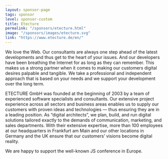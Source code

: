 ```yaml
---
layout: sponsor-page
tags: sponsor
level: sponsor-custom
title: Etecture
permalink: "/sponsors/etecture.html"
image: "/sponsors/images/etecture.svg"
link: "https://www.etecture.de/en/"
---
```


We love the Web. Our consultants are always one step ahead of the latest developments and thus get to the heart of your issues. And our developers have been breathing the Internet for as long as they can remember. This makes us a strong partner when it comes to making our customers digital desires palpable and tangible. We take a professional and independent approach that is based on your needs and we support your development over the long term.

ETECTURE GmbH was founded at the beginning of 2003 by a team of experienced software specialists and consultants. Our extensive project experience across all sectors and business areas enables us to supply our customers with proven ideas and technologies — thus ensuring they are in a leading position. As “digital architects”, we plan, build, and run digital solutions tailored exactly to the demands of communication, marketing, and sales departments.
With their extensive expertise, more than 100 employees at our headquarters in Frankfurt am Main and our other locations in Germany and the UK ensure that our customers’ visions become digital reality.

We are happy to support the well-known JS conference in Europe.